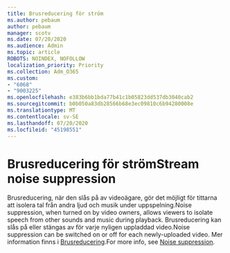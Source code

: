 ```yaml
---
title: Brusreducering för ström
ms.author: pebaum
author: pebaum
manager: scotv
ms.date: 07/20/2020
ms.audience: Admin
ms.topic: article
ROBOTS: NOINDEX, NOFOLLOW
localization_priority: Priority
ms.collection: Adm_O365
ms.custom:
- "6068"
- "9003225"
ms.openlocfilehash: e383b6bb1bda77b41c1b05823dd537db3040cab2
ms.sourcegitcommit: b0b050a83db28566b68e3ec09810c6b94280008e
ms.translationtype: MT
ms.contentlocale: sv-SE
ms.lasthandoff: 07/20/2020
ms.locfileid: "45198551"
---
```

# <a name="stream-noise-suppression"></a><span data-ttu-id="75b53-102">Brusreducering för ström</span><span class="sxs-lookup"><span data-stu-id="75b53-102">Stream noise suppression</span></span>

<span data-ttu-id="75b53-103">Brusreducering, när den slås på av videoägare, gör det möjligt för tittarna att isolera tal från andra ljud och musik under uppspelning.</span><span class="sxs-lookup"><span data-stu-id="75b53-103">Noise suppression, when turned on by video owners, allows viewers to isolate speech from other sounds and music during playback.</span></span> <span data-ttu-id="75b53-104">Brusreducering kan slås på eller stängas av för varje nyligen uppladdad video.</span><span class="sxs-lookup"><span data-stu-id="75b53-104">Noise suppression can be switched on or off for each newly-uploaded video.</span></span> <span data-ttu-id="75b53-105">Mer information finns i [Brusreducering](https://docs.microsoft.com/stream/noise-suppression).</span><span class="sxs-lookup"><span data-stu-id="75b53-105">For more info, see [Noise suppression](https://docs.microsoft.com/stream/noise-suppression).</span></span>